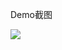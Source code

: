 Demo截图

![](https://raw.githubusercontent.com/wiki/x441212423/SimpleCalendarView/DemoScreenshot.png)